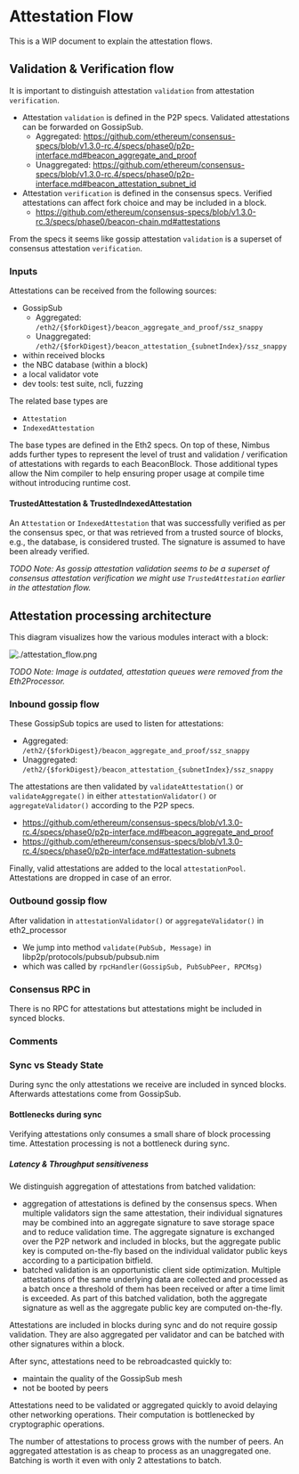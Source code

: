 # Attestation Flow

This is a WIP document to explain the attestation flows.

## Validation & Verification flow

It is important to distinguish attestation `validation` from attestation `verification`.
- Attestation `validation` is defined in the P2P specs. Validated attestations can be forwarded on GossipSub.
  - Aggregated: https://github.com/ethereum/consensus-specs/blob/v1.3.0-rc.4/specs/phase0/p2p-interface.md#beacon_aggregate_and_proof
  - Unaggregated: https://github.com/ethereum/consensus-specs/blob/v1.3.0-rc.4/specs/phase0/p2p-interface.md#beacon_attestation_subnet_id
- Attestation `verification` is defined in the consensus specs. Verified attestations can affect fork choice and may be included in a block.
  - https://github.com/ethereum/consensus-specs/blob/v1.3.0-rc.3/specs/phase0/beacon-chain.md#attestations

From the specs it seems like gossip attestation `validation` is a superset of consensus attestation `verification`.

### Inputs

Attestations can be received from the following sources:
- GossipSub
  - Aggregated: `/eth2/{$forkDigest}/beacon_aggregate_and_proof/ssz_snappy`
  - Unaggregated: `/eth2/{$forkDigest}/beacon_attestation_{subnetIndex}/ssz_snappy`
- within received blocks
- the NBC database (within a block)
- a local validator vote
- dev tools: test suite, ncli, fuzzing

The related base types are
- `Attestation`
- `IndexedAttestation`

The base types are defined in the Eth2 specs. On top of these, Nimbus adds further types to represent the level of trust and validation / verification of attestations with regards to each BeaconBlock. Those additional types allow the Nim compiler to help ensuring proper usage at compile time without introducing runtime cost.

#### TrustedAttestation & TrustedIndexedAttestation

An `Attestation` or `IndexedAttestation` that was successfully verified as per the consensus spec, or that was retrieved from a trusted source of blocks, e.g., the database, is considered trusted. The signature is assumed to have been already verified.

_TODO Note: As gossip attestation validation seems to be a superset of consensus attestation verification we might use `TrustedAttestation` earlier in the attestation flow._

## Attestation processing architecture

This diagram visualizes how the various modules interact with a block:

![./attestation_flow.png](./attestation_flow.png)

_TODO Note: Image is outdated, attestation queues were removed from the Eth2Processor._

### Inbound gossip flow

These GossipSub topics are used to listen for attestations:
- Aggregated: `/eth2/{$forkDigest}/beacon_aggregate_and_proof/ssz_snappy`
- Unaggregated: `/eth2/{$forkDigest}/beacon_attestation_{subnetIndex}/ssz_snappy`

The attestations are then validated by `validateAttestation()` or `validateAggregate()` in either `attestationValidator()` or `aggregateValidator()` according to the P2P specs.
- https://github.com/ethereum/consensus-specs/blob/v1.3.0-rc.4/specs/phase0/p2p-interface.md#beacon_aggregate_and_proof
- https://github.com/ethereum/consensus-specs/blob/v1.3.0-rc.4/specs/phase0/p2p-interface.md#attestation-subnets

Finally, valid attestations are added to the local `attestationPool`.
Attestations are dropped in case of an error.

### Outbound gossip flow

After validation in `attestationValidator()` or `aggregateValidator()` in eth2_processor
- We jump into method `validate(PubSub, Message)` in libp2p/protocols/pubsub/pubsub.nim
- which was called by `rpcHandler(GossipSub, PubSubPeer, RPCMsg)`

### Consensus RPC in

There is no RPC for attestations but attestations might be included in synced blocks.
### Comments

### Sync vs Steady State

During sync the only attestations we receive are included in synced blocks.
Afterwards attestations come from GossipSub.

#### Bottlenecks during sync

Verifying attestations only consumes a small share of block processing time. Attestation processing is not a bottleneck during sync.

##### Latency & Throughput sensitiveness

We distinguish aggregation of attestations from batched validation:
- aggregation of attestations is defined by the consensus specs. When multiple validators sign the same attestation, their individual signatures may be combined into an aggregate signature to save storage space and to reduce validation time. The aggregate signature is exchanged over the P2P network and included in blocks, but the aggregate public key is computed on-the-fly based on the individual validator public keys according to a participation bitfield.
- batched validation is an opportunistic client side optimization. Multiple attestations of the same underlying data are collected and processed as a batch once a threshold of them has been received or after a time limit is exceeded. As part of this batched validation, both the aggregate signature as well as the aggregate public key are computed on-the-fly.

Attestations are included in blocks during sync and do not require gossip validation.
They are also aggregated per validator and can be batched with other signatures within a block.

After sync, attestations need to be rebroadcasted quickly to:
- maintain the quality of the GossipSub mesh
- not be booted by peers

Attestations need to be validated or aggregated quickly to avoid delaying other networking operations. Their computation is bottlenecked by cryptographic operations.

The number of attestations to process grows with the number of peers. An aggregated attestation is as cheap to process as an unaggregated one. Batching is worth it even with only 2 attestations to batch.
